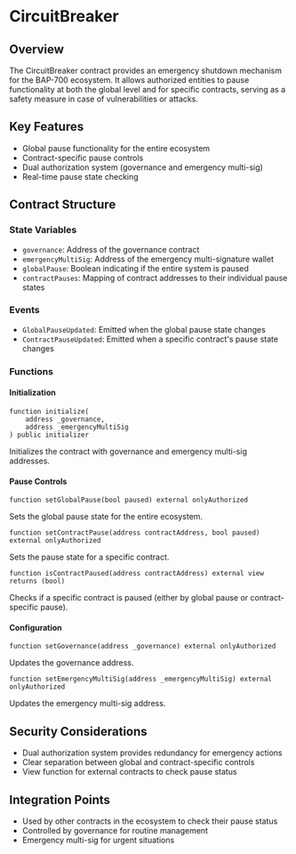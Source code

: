 # CircuitBreaker

## Overview
The CircuitBreaker contract provides an emergency shutdown mechanism for the BAP-700 ecosystem. It allows authorized entities to pause functionality at both the global level and for specific contracts, serving as a safety measure in case of vulnerabilities or attacks.

## Key Features
- Global pause functionality for the entire ecosystem
- Contract-specific pause controls
- Dual authorization system (governance and emergency multi-sig)
- Real-time pause state checking

## Contract Structure

### State Variables
- `governance`: Address of the governance contract
- `emergencyMultiSig`: Address of the emergency multi-signature wallet
- `globalPause`: Boolean indicating if the entire system is paused
- `contractPauses`: Mapping of contract addresses to their individual pause states

### Events
- `GlobalPauseUpdated`: Emitted when the global pause state changes
- `ContractPauseUpdated`: Emitted when a specific contract's pause state changes

### Functions

#### Initialization
```solidity
function initialize(
    address _governance,
    address _emergencyMultiSig
) public initializer
```
Initializes the contract with governance and emergency multi-sig addresses.

#### Pause Controls
```solidity
function setGlobalPause(bool paused) external onlyAuthorized
```
Sets the global pause state for the entire ecosystem.

```solidity
function setContractPause(address contractAddress, bool paused) external onlyAuthorized
```
Sets the pause state for a specific contract.

```solidity
function isContractPaused(address contractAddress) external view returns (bool)
```
Checks if a specific contract is paused (either by global pause or contract-specific pause).

#### Configuration
```solidity
function setGovernance(address _governance) external onlyAuthorized
```
Updates the governance address.

```solidity
function setEmergencyMultiSig(address _emergencyMultiSig) external onlyAuthorized
```
Updates the emergency multi-sig address.

## Security Considerations
- Dual authorization system provides redundancy for emergency actions
- Clear separation between global and contract-specific controls
- View function for external contracts to check pause status

## Integration Points
- Used by other contracts in the ecosystem to check their pause status
- Controlled by governance for routine management
- Emergency multi-sig for urgent situations
